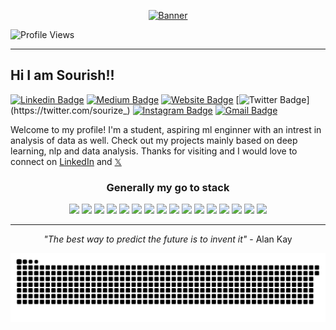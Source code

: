 <p align="center">
  <a href="https://sourish.xyz">
    <img src="https://github.com/user-attachments/assets/ed6af4b7-a1cf-48b2-ba5c-79356122ac40" alt="Banner"/>
  </a>
</p>


  
  ![Profile Views](https://komarev.com/ghpvc/?username=sourize&color=blueviolet&style=flat-square&label=Profile+Views)

  ---
  
  ## Hi I am Sourish!!
  
  
[![Linkedin Badge](https://img.shields.io/badge/-sourishchatterjeeml-blue?style=flat&logo=Linkedin&logoColor=white&link=https://www.linkedin.com/in/jlim/)](https://www.linkedin.com/in/sourishchatterjeeml/)
[![Medium Badge](https://img.shields.io/badge/-@sourize-000000?style=flat&labelColor=000000&logo=Medium&link=https://medium.com/@jessicalim)](https://medium.com/@sourize)
[![Website Badge](https://img.shields.io/badge/-sourish.xyz-47CCCC?style=flat&logo=Google-Chrome&logoColor=white&link=https://jessicalim.me)](https://sourish.xyz)
[![Twitter Badge](https://img.shields.io/badge/-@sourize_-1ca0f1?style=flat&labelColor=1ca0f1&logo=twitter&logoColor=white&link=https://twitter.com/sourize_)](https://twitter.com/sourize_)
[![Instagram Badge](https://img.shields.io/badge/-@sourize._-purple?style=flat&logo=instagram&logoColor=white&link=https://instagram.com/_jessicaalim/)](https://instagram.com/sourize._)
[![Gmail Badge](https://img.shields.io/badge/-Sourish-c14438?style=flat&logo=Gmail&logoColor=white&link=mailto:contact.sourishchatterjee@gmail.com)](mailto:contact.sourishchatterjee@gmail.com)
  

Welcome to my profile! I'm a student, aspiring ml enginner with an intrest in analysis of data as well. Check out my projects mainly based on deep learning, nlp and data analysis. 
Thanks for visiting and I would love to connect on [LinkedIn](https://linkedin.com/in/sourishchatterjeeml) and [𝕏](https://x.com/sourize_)


<div align="center">

<h3>Generally my go to stack</h3>

  <!-- Languages -->
  <img src="https://img.shields.io/badge/Python-FFD43B?style=flat-square&logo=python&logoColor=blue" />
  <img src="https://img.shields.io/badge/Java-ED8B00?style=flat-square&logo=openjdk&logoColor=white" />
  <img src="https://img.shields.io/badge/C-00599C?style=flat-square&logo=c&logoColor=white" />
  <img src="https://img.shields.io/badge/MySQL-005C84?style=flat-square&logo=mysql&logoColor=white" />


  <!-- ML Libraries -->
  <img src="https://img.shields.io/badge/TensorFlow-FF6F00?style=flat-square&logo=tensorflow&logoColor=white" />
  <img src="https://img.shields.io/badge/PyTorch-EE4C2C?style=flat-square&logo=pytorch&logoColor=white" />
  <img src="https://img.shields.io/badge/Keras-FF0000?style=flat-square&logo=keras&logoColor=white" />
  <img src="https://img.shields.io/badge/scikit--learn-F7931E?style=flat-square&logo=scikit-learn&logoColor=white" />


  <!-- Data Tools -->
  <img src="https://img.shields.io/badge/Pandas-2C2D72?style=flat-square&logo=pandas&logoColor=white" />
  <img src="https://img.shields.io/badge/Numpy-777BB4?style=flat-square&logo=numpy&logoColor=white" />
  <img src="https://img.shields.io/badge/Matplotlib-11557c?style=flat-square&logo=matplotlib&logoColor=white" />


  <!-- Backend & Cloud -->
  <img src="https://img.shields.io/badge/FastAPI-005571?style=flat-square&logo=fastapi" />
  <img src="https://img.shields.io/badge/Express%20js-000000?style=flat-square&logo=express&logoColor=white" />
  <img src="https://img.shields.io/badge/Google_Cloud-4285F4?style=flat-square&logo=google-cloud&logoColor=white" />


  <!-- DevOps & Deployment -->
  <img src="https://img.shields.io/badge/Docker-2CA5E0?style=flat-square&logo=docker&logoColor=white" />
  <img src="https://img.shields.io/badge/GIT-E44C30?style=flat-square&logo=git&logoColor=white" />
</div>


---
<div align="center"

> *"The best way to predict the future is to invent it"* - Alan Kay

</div>

<picture>
   <source media="(prefers-color-scheme: dark)" srcset="https://raw.githubusercontent.com/sourize/sourize/output/github-snake-dark.svg" />
   <source media="(prefers-color-scheme: light)" srcset="https://raw.githubusercontent.com/sourize/sourize/output/github-snake.svg" />
   <img alt="github-snake" src="https://raw.githubusercontent.com/sourize/sourize/output/github-snake.svg" />
</picture>
